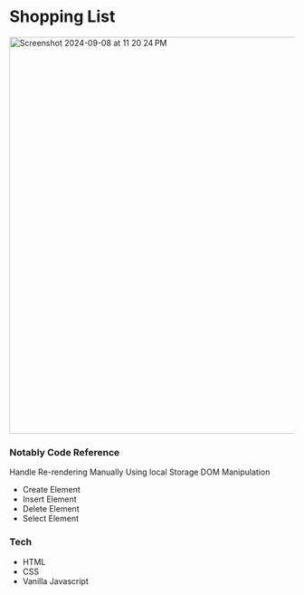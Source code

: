 # Shopping List

<img width="701" alt="Screenshot 2024-09-08 at 11 20 24 PM" src="https://github.com/user-attachments/assets/ae3acc4b-ffda-4610-831d-d0022fcbb629">

### Notably Code Reference
Handle Re-rendering Manually
Using local Storage
DOM Manipulation
- Create Element
- Insert Element
- Delete Element
- Select Element


### Tech
- HTML
- CSS
- Vanilla Javascript
